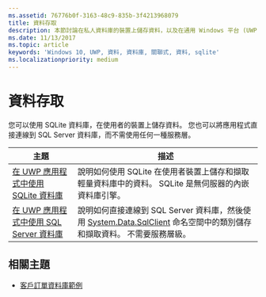```yaml
---
ms.assetid: 76776b0f-3163-48c9-835b-3f4213968079
title: 資料存取
description: 本節討論在私人資料庫的裝置上儲存資料，以及在通用 Windows 平台 (UWP) app 中使用物件關聯對應。
ms.date: 11/13/2017
ms.topic: article
keywords: 'Windows 10, UWP, 資料, 資料庫, 關聯式, 資料, sqlite'
ms.localizationpriority: medium
---
```

# <a name="data-access"></a>資料存取

您可以使用 SQLite 資料庫，在使用者的裝置上儲存資料。 您也可以將應用程式直接連線到 SQL Server 資料庫，而不需使用任何一種服務層。

| 主題 | 描述|
|-------|------------|
| [在 UWP 應用程式中使用 SQLite 資料庫](sqlite-databases.md) | 說明如何使用 SQLite 在使用者裝置上儲存和擷取輕量資料庫中的資料。 SQLite 是無伺服器的內嵌資料庫引擎。 |
| [在 UWP 應用程式中使用 SQL Server 資料庫](sql-server-databases.md) | 說明如何直接連線到 SQL Server 資料庫，然後使用 [System.Data.SqlClient](https://msdn.microsoft.com/library/system.data.sqlclient.aspx) 命名空間中的類別儲存和擷取資料。 不需要服務層級。 |

## <a name="related-topics"></a>相關主題

* [客戶訂單資料庫範例](https://github.com/Microsoft/Windows-appsample-customers-orders-database)
